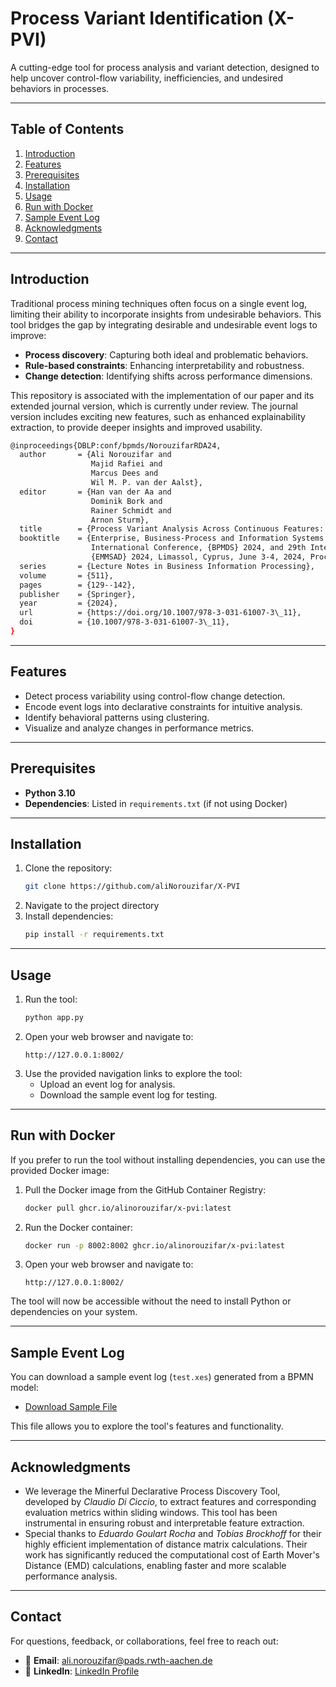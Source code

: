 
# **Process Variant Identification (X-PVI)**
A cutting-edge tool for process analysis and variant detection, designed to help uncover control-flow variability, inefficiencies, and undesired behaviors in processes.

---

## **Table of Contents**
1. [Introduction](#introduction)
2. [Features](#features)
3. [Prerequisites](#prerequisites)
4. [Installation](#installation)
5. [Usage](#usage)
6. [Run with Docker](#run-with-docker)
7. [Sample Event Log](#sample-event-log)
8. [Acknowledgments](#acknowledgments)
9. [Contact](#contact)

---

## **Introduction**
Traditional process mining techniques often focus on a single event log, limiting their ability to incorporate insights from undesirable behaviors. This tool bridges the gap by integrating desirable and undesirable event logs to improve:
- **Process discovery**: Capturing both ideal and problematic behaviors.
- **Rule-based constraints**: Enhancing interpretability and robustness.
- **Change detection**: Identifying shifts across performance dimensions.

This repository is associated with the implementation of our paper and its extended journal version, which is currently under review. The journal version includes exciting new features, such as enhanced explainability extraction, to provide deeper insights and improved usability.

```bash
@inproceedings{DBLP:conf/bpmds/NorouzifarRDA24,
  author       = {Ali Norouzifar and
                  Majid Rafiei and
                  Marcus Dees and
                  Wil M. P. van der Aalst},
  editor       = {Han van der Aa and
                  Dominik Bork and
                  Rainer Schmidt and
                  Arnon Sturm},
  title        = {Process Variant Analysis Across Continuous Features: {A} Novel Framework},
  booktitle    = {Enterprise, Business-Process and Information Systems Modeling - 25th
                  International Conference, {BPMDS} 2024, and 29th International Conference,
                  {EMMSAD} 2024, Limassol, Cyprus, June 3-4, 2024, Proceedings},
  series       = {Lecture Notes in Business Information Processing},
  volume       = {511},
  pages        = {129--142},
  publisher    = {Springer},
  year         = {2024},
  url          = {https://doi.org/10.1007/978-3-031-61007-3\_11},
  doi          = {10.1007/978-3-031-61007-3\_11},
}
```
---

## **Features**
- Detect process variability using control-flow change detection.
- Encode event logs into declarative constraints for intuitive analysis.
- Identify behavioral patterns using clustering.
- Visualize and analyze changes in performance metrics.

---

## **Prerequisites**
- **Python 3.10**
- **Dependencies**: Listed in `requirements.txt` (if not using Docker)

---

## **Installation**
1. Clone the repository:
   ```bash
   git clone https://github.com/aliNorouzifar/X-PVI
   ```
2. Navigate to the project directory
3. Install dependencies:
   ```bash
   pip install -r requirements.txt
   ```

---

## **Usage**
1. Run the tool:
   ```bash
   python app.py
   ```
2. Open your web browser and navigate to:
   ```
   http://127.0.0.1:8002/
   ```
3. Use the provided navigation links to explore the tool:
   - Upload an event log for analysis.
   - Download the sample event log for testing.

---

## **Run with Docker**
If you prefer to run the tool without installing dependencies, you can use the provided Docker image:

1. Pull the Docker image from the GitHub Container Registry:
   ```bash
   docker pull ghcr.io/alinorouzifar/x-pvi:latest
   ```

2. Run the Docker container:
   ```bash
   docker run -p 8002:8002 ghcr.io/alinorouzifar/x-pvi:latest
   ```

3. Open your web browser and navigate to:
   ```
   http://127.0.0.1:8002/
   ```

The tool will now be accessible without the need to install Python or dependencies on your system.

---

## **Sample Event Log**
You can download a sample event log (`test.xes`) generated from a BPMN model:
- [Download Sample File](./assets/test.xes)

This file allows you to explore the tool's features and functionality.

---

## **Acknowledgments**
- We leverage the Minerful Declarative Process Discovery Tool, developed by _Claudio Di Ciccio_, to extract features and corresponding evaluation metrics within sliding windows. This tool has been instrumental in ensuring robust and interpretable feature extraction.
- Special thanks to _Eduardo Goulart Rocha_ and _Tobias Brockhoff_ for their highly efficient implementation of distance matrix calculations. Their work has significantly reduced the computational cost of Earth Mover's Distance (EMD) calculations, enabling faster and more scalable performance analysis.
---

## **Contact**
For questions, feedback, or collaborations, feel free to reach out:

- 📧 **Email**: [ali.norouzifar@pads.rwth-aachen.de](mailto:ali.norouzifar@pads.rwth-aachen.de)
- 💼 **LinkedIn**: [LinkedIn Profile](https://www.linkedin.com/in/ali-norouzifar/)
